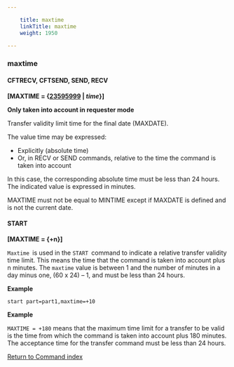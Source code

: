 ```yaml
---

    title: maxtime
    linkTitle: maxtime
    weight: 1950

---
```

<span id="maxtime"></span>

### maxtime

<span id="maxtime_CFTRECV"></span>

#### CFTRECV, CFTSEND, SEND, RECV

**\[MAXTIME = {<u>23595999</u> | *time*}\]**

****Only taken into account in requester
mode****

Transfer validity limit time for the final date (MAXDATE).

The value time may be expressed:

- Explicitly
    (absolute time)
- Or,
    in RECV or SEND commands, relative to the time the command is taken into
    account

In this case, the corresponding absolute time must
be less than 24 hours. The indicated value is expressed in minutes.

MAXTIME must not be equal to MINTIME except if MAXDATE is defined and
is not the current date.

#### START

**\[MAXTIME = {+<span class="italic_in_para">n</span>}\]**

<span class="code">`Maxtime `</span>is used in the <span class="code">`START `</span>command to indicate a relative transfer validity time limit. This means the time that the command is taken into account plus <span class="italic_in_para">n</span> minutes. The <span class="code">`maxtime`</span> value is between 1 and the number of minutes in a day minus one, (60 x 24) – 1, and must be less than 24 hours.

****Example****

```
start part=part1,maxtime=+10
```

****Example****

<span class="code">`MAXTIME = +180`</span> means that the maximum time limit for a transfer to be valid is the time from which the command is taken into account plus 180 minutes. The acceptance time for the transfer command must be less than 24 hours.

[Return to Command index](../../)

####  
